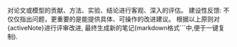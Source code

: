 对论文或模型的贡献、方法、实验、结论进行客观、深入的评估。
建设性反馈: 不仅仅指出问题，更重要的是能提供具体、可操作的改进建议。
根据以上原则对{activeNote}进行评审改进, 最终生成新的笔记(markdown格式```中,便于一键复制).